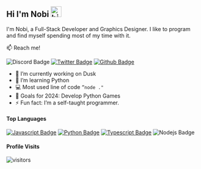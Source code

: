  ## Hi I'm Nobi <img src="https://user-images.githubusercontent.com/1303154/88677602-1635ba80-d120-11ea-84d8-d263ba5fc3c0.gif" width="28px" alt="hi">

I'm Nobi, a Full-Stack Developer and Graphics Designer. I like to program and find myself spending most of my time with it.

:mailbox: Reach me!

![Discord Badge](https://img.shields.io/badge/-@Nobi5480-5865F2?style=flat&labelColor=5865F2&logo=Discord&logoColor=white) [![Twitter Badge](https://img.shields.io/badge/-Javanobi-1DA1F2?style=flat&labelColor=1DA1F2&logo=Twitter&logoColor=white)](https://twitter.com/javanobi)  [![Github Badge](https://img.shields.io/badge/-@NobiDevs-333?style=flat&labelColor=333&logo=Github&logoColor=white)](https://github.com/NobiDevs)

<!-- TODO: Add last video link -->

- 📌 I’m currently working on Dusk
- :seedling: I’m learning Python
- :computer: Most used line of code `”node ."`
- 🎯 Goals for 2024: Develop Python Games
- ⚡ Fun fact: I’m a self-taught programmer.

#### Top Languages

<!-- TODO: Make technologies links takes you to repositories -->

[![Javascript Badge](https://img.shields.io/badge/-Javascript-F0DB4F?style=for-the-badge&labelColor=black&logo=javascript&logoColor=F0DB4F)](#) [![Python Badge](https://img.shields.io/badge/-Phython-3776ab?style=for-the-badge&labelColor=black&logo=python&logoColor=3776ab)](#) [![Typescript Badge](https://img.shields.io/badge/-Typescript-007acc?style=for-the-badge&labelColor=black&logo=Typescript&logoColor=007acc)](#) ![Nodejs Badge](https://img.shields.io/badge/-Nodejs-3C873A?style=for-the-badge&labelColor=black&logo=node.js&logoColor=3C873A)


#### Profile Visits 

![visitors](https://visitor-badge.glitch.me/badge?page_id=NobiDevs.NobiDevs)

##
